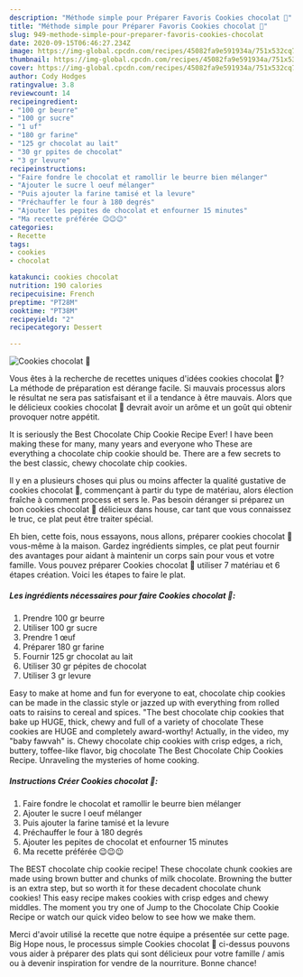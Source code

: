 ```yaml
---
description: "Méthode simple pour Préparer Favoris Cookies chocolat 🐻"
title: "Méthode simple pour Préparer Favoris Cookies chocolat 🐻"
slug: 949-methode-simple-pour-preparer-favoris-cookies-chocolat
date: 2020-09-15T06:46:27.234Z
image: https://img-global.cpcdn.com/recipes/45082fa9e591934a/751x532cq70/cookies-chocolat-🐻-photo-principale-de-la-recette.jpg
thumbnail: https://img-global.cpcdn.com/recipes/45082fa9e591934a/751x532cq70/cookies-chocolat-🐻-photo-principale-de-la-recette.jpg
cover: https://img-global.cpcdn.com/recipes/45082fa9e591934a/751x532cq70/cookies-chocolat-🐻-photo-principale-de-la-recette.jpg
author: Cody Hodges
ratingvalue: 3.8
reviewcount: 14
recipeingredient:
- "100 gr beurre"
- "100 gr sucre"
- "1 uf"
- "180 gr farine"
- "125 gr chocolat au lait"
- "30 gr ppites de chocolat"
- "3 gr levure"
recipeinstructions:
- "Faire fondre le chocolat et ramollir le beurre bien mélanger"
- "Ajouter le sucre l oeuf mélanger"
- "Puis ajouter la farine tamisé et la levure"
- "Préchauffer le four à 180 degrés"
- "Ajouter les pepites de chocolat et enfourner 15 minutes"
- "Ma recette préférée 😉😉😉"
categories:
- Recette
tags:
- cookies
- chocolat

katakunci: cookies chocolat 
nutrition: 190 calories
recipecuisine: French
preptime: "PT28M"
cooktime: "PT38M"
recipeyield: "2"
recipecategory: Dessert

---
```



![Cookies chocolat 🐻](https://img-global.cpcdn.com/recipes/45082fa9e591934a/751x532cq70/cookies-chocolat-🐻-photo-principale-de-la-recette.jpg)

Vous êtes à la recherche de recettes uniques d'idées cookies chocolat 🐻? La méthode de préparation est dérange facile. Si mauvais processus alors le résultat ne sera pas satisfaisant et il a tendance à être mauvais. Alors que le délicieux cookies chocolat 🐻 devrait avoir un arôme et un goût qui obtenir provoquer notre appétit.

It is seriously the Best Chocolate Chip Cookie Recipe Ever! I have been making these for many, many years and everyone who These are everything a chocolate chip cookie should be. There are a few secrets to the best classic, chewy chocolate chip cookies.

Il y en a plusieurs choses qui plus ou moins affecter la qualité gustative de cookies chocolat 🐻, commençant à partir du type de matériau, alors élection fraîche à comment process et sers le. Pas besoin déranger si préparez un bon cookies chocolat 🐻 délicieux dans house, car tant que vous connaissez le truc, ce plat peut être traiter spécial.


Eh bien, cette fois, nous essayons, nous allons, préparer cookies chocolat 🐻 vous-même à la maison. Gardez ingrédients simples, ce plat peut fournir des avantages pour aidant à maintenir un corps sain pour vous et votre famille. Vous pouvez préparer Cookies chocolat 🐻 utiliser 7 matériau et 6 étapes création. Voici les étapes to faire le plat.

<!--inarticleads1-->

##### Les ingrédients nécessaires pour faire Cookies chocolat 🐻:

1. Prendre 100 gr beurre
1. Utiliser 100 gr sucre
1. Prendre 1 œuf
1. Préparer 180 gr farine
1. Fournir 125 gr chocolat au lait
1. Utiliser 30 gr pépites de chocolat
1. Utiliser 3 gr levure


Easy to make at home and fun for everyone to eat, chocolate chip cookies can be made in the classic style or jazzed up with everything from rolled oats to raisins to cereal and spices. &#34;The best chocolate chip cookies that bake up HUGE, thick, chewy and full of a variety of chocolate These cookies are HUGE and completely award-worthy! Actually, in the video, my &#34;baby fawvah&#34; is. Chewy chocolate chip cookies with crisp edges, a rich, buttery, toffee-like flavor, big chocolate The Best Chocolate Chip Cookies Recipe. Unraveling the mysteries of home cooking. 

<!--inarticleads2-->

##### Instructions Créer Cookies chocolat 🐻:

1. Faire fondre le chocolat et ramollir le beurre bien mélanger
1. Ajouter le sucre l oeuf mélanger
1. Puis ajouter la farine tamisé et la levure
1. Préchauffer le four à 180 degrés
1. Ajouter les pepites de chocolat et enfourner 15 minutes
1. Ma recette préférée 😉😉😉


The BEST chocolate chip cookie recipe! These chocolate chunk cookies are made using brown butter and chunks of milk chocolate. Browning the butter is an extra step, but so worth it for these decadent chocolate chunk cookies! This easy recipe makes cookies with crisp edges and chewy middles. The moment you try one of Jump to the Chocolate Chip Cookie Recipe or watch our quick video below to see how we make them. 


Merci d'avoir utilisé la recette que notre équipe a présentée sur cette page. Big Hope nous, le processus simple Cookies chocolat 🐻 ci-dessus pouvons vous aider à préparer des plats qui sont délicieux pour votre famille / amis ou à devenir inspiration for vendre de la nourriture. Bonne chance!
